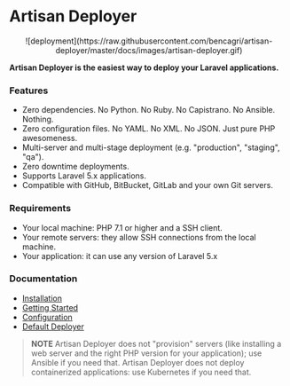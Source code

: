 Artisan Deployer
================

<p align="center">
![deployment](https://raw.githubusercontent.com/bencagri/artisan-deployer/master/docs/images/artisan-deployer.gif)
</p>

**Artisan Deployer is the easiest way to deploy your Laravel applications.**

### Features

  * Zero dependencies. No Python. No Ruby. No Capistrano. No Ansible. Nothing.
  * Zero configuration files. No YAML. No XML. No JSON. Just pure PHP awesomeness.
  * Multi-server and multi-stage deployment (e.g. "production", "staging", "qa").
  * Zero downtime deployments.
  * Supports Laravel 5.x applications.
  * Compatible with GitHub, BitBucket, GitLab and your own Git servers.

### Requirements

  * Your local machine: PHP 7.1 or higher and a SSH client.
  * Your remote servers: they allow SSH connections from the local machine.
  * Your application: it can use any version of Laravel 5.x

### Documentation

* [Installation](doc/installation.md)
* [Getting Started](doc/getting-started.md)
* [Configuration](doc/configuration.md)
* [Default Deployer](doc/default-deployer.md)

> **NOTE**
> Artisan Deployer does not "provision" servers (like installing a web server and the
> right PHP version for your application); use Ansible if you need that.
> Artisan Deployer does not deploy containerized applications: use Kubernetes if you
> need that.
